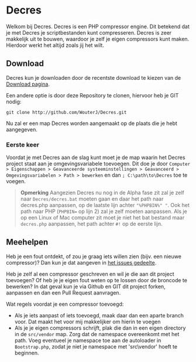 # Decres

Welkom bij Decres. Decres is een PHP compressor engine. Dit betekend dat je met Decres je scriptbestanden kunt compresseren. Decres is zeer makkelijk uit te bouwen, waardoor je zelf je eigen compressors kunt maken. Hierdoor werkt het altijd zoals jij het wilt.

## Download

Decres kun je downloaden door de recentste download te kiezen van de [Download pagina](https://github.com/WouterJ/Decres/tags).

Een andere optie is door deze Repository te clonen, hiervoor heb je GIT nodig:

    git clone http://github.com/WouterJ/Decres.git

Nu zal er een map Decres worden aangemaakt op de plaats die je hebt aangegeven.

### Eerste keer

Voordat je met Decres aan de slag kunt moet je de map waarin het Decres project staat aan je omgevingsvariabele toevoegen. Dit doe je door `Computer > Eigenschappen > Geavanceerde systeeminstellingen > Geavanceerd > Omgevingsvariabelen > Path > bewerken` en dan `; C:\path\to\Decres` toe te voegen.

> **Opmerking**
> Aangezien Decres nu nog in de Alpha fase zit zal je zelf naar `Decres/decres.bat` moeten gaan en daar het path naar decres.php aanpassen, op de laatste lijn achter `"%PHPBIN%" "`. Ook het path naar PHP (`PHPBIN=` op lijn 2) zal je zelf moeten aanpassen.
> Als je op een Linux of Mac computer zit moet je niet het bat bestand maar `decres.php` aanpassen, het path achter `#!` op de eerste lijn.

## Meehelpen

Heb je een fout ontdekt, of zou je graag iets willen zien (bijv. een nieuwe compressor)? Dan kun je dat aangeven in [het issues gedeelte](https://github.com/WouterJ/Decres/issues).

Heb je zelf al een compressor geschreven en wil je die aan dit project toevoegen? Of heb je je eigen fout weten op te lossen door de broncode te bewerken? In dat geval kun je via Github en GIT dit project forken, aanpassen en dan een Pull Request aanvragen.

Wat regels voordat je een compressor toevoegd:

 - Als je iets aanpast of iets toevoegd, maak daar dan een aparte branch voor. Dat maakt het voor mij makkelijker om hierin te voegen
 - Als je je eigen compressors schrijft, plak die dan in een eigen directory in de `src/vendor` map. Zorg dat de namespace overeenkomt met het path. Voeg eventueel je namespace toe aan de autoloader in `Bootstrap.php`, zodat je niet je namespace met 'src\vendor' hoeft te beginnen.
